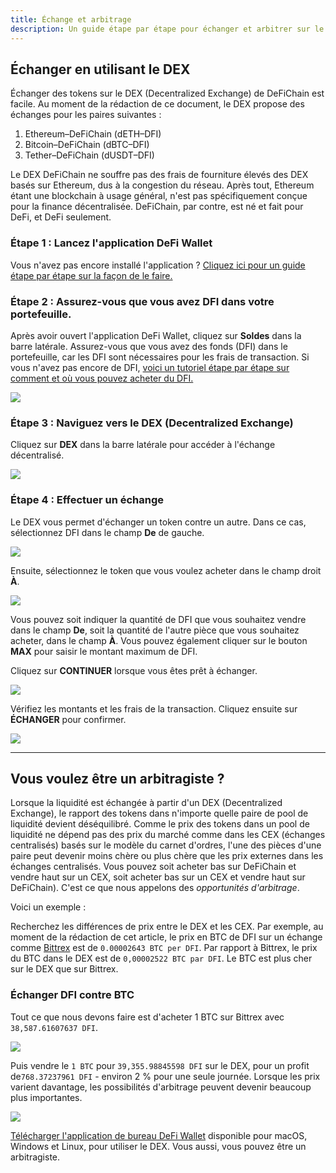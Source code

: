 ```yaml
---
title: Échange et arbitrage
description: Un guide étape par étape pour échanger et arbitrer sur le DEX
---
```


## Échanger en utilisant le DEX

Échanger des tokens sur le DEX (Decentralized Exchange) de DeFiChain est facile. Au moment de la rédaction de ce document, le DEX propose des échanges pour les paires suivantes :

1. Ethereum–DeFiChain (dETH–DFI)
2. Bitcoin–DeFiChain (dBTC–DFI)
3. Tether–DeFiChain (dUSDT–DFI)

Le DEX DeFiChain ne souffre pas des frais de fourniture élevés des DEX basés sur Ethereum, dus à la congestion du réseau. Après tout, Ethereum étant une blockchain à usage général, n'est pas spécifiquement conçue pour la finance décentralisée. DeFiChain, par contre, est né et fait pour DeFi, et DeFi seulement.

### Étape 1 : Lancez l'application DeFi Wallet

Vous n'avez pas encore installé l'application ? [Cliquez ici pour un guide étape par étape sur la façon de le faire.](https://defichain.com/learn/defi-app-how-to/?utm_source=defichain&utm_medium=dex-guide&utm_campaign=dex-launch)

### Étape 2 : Assurez-vous que vous avez DFI dans votre portefeuille.

Après avoir ouvert l'application DeFi Wallet, cliquez sur **Soldes** dans la barre latérale. Assurez-vous que vous avez des fonds (DFI) dans le portefeuille, car les DFI sont nécessaires pour les frais de transaction. Si vous n'avez pas encore de DFI, [voici un tutoriel étape par étape sur comment et où vous pouvez acheter du DFI.](https://defichain.ghost.io/where-and-how-to-buy-dfi-defichain/)

![](/img/guides/installing-defi-app/wallets-choose.png)

### Étape 3 : Naviguez vers le DEX (Decentralized Exchange)

Cliquez sur **DEX** dans la barre latérale pour accéder à l'échange décentralisé.

![](/img/guides/obtaining-tokens/go-to-dex.png)

### Étape 4 : Effectuer un échange

Le DEX vous permet d'échanger un token contre un autre. Dans ce cas, sélectionnez DFI dans le champ **De** de gauche.

![](/img/guides/obtaining-tokens/dex-from.png)

Ensuite, sélectionnez le token que vous voulez acheter dans le champ droit **À**.

![](/img/guides/obtaining-tokens/dex-to.png)

Vous pouvez soit indiquer la quantité de DFI que vous souhaitez vendre dans le champ **De**, soit la quantité de l'autre pièce que vous souhaitez acheter, dans le champ **À**. Vous pouvez également cliquer sur le bouton **MAX** pour saisir le montant maximum de DFI.

Cliquez sur **CONTINUER** lorsque vous êtes prêt à échanger.

![](/img/guides/obtaining-tokens/ready-to-swap.png)

Vérifiez les montants et les frais de la transaction. Cliquez ensuite sur **ÉCHANGER** pour confirmer.

![](/img/guides/obtaining-tokens/dex-verify.png)

---

## Vous voulez être un arbitragiste ?

Lorsque la liquidité est échangée à partir d'un DEX (Decentralized Exchange), le rapport des tokens dans n'importe quelle paire de pool de liquidité devient déséquilibré. Comme le prix des tokens dans un pool de liquidité ne dépend pas des prix du marché comme dans les CEX (échanges centralisés) basés sur le modèle du carnet d'ordres, l'une des pièces d'une paire peut devenir moins chère ou plus chère que les prix externes dans les échanges centralisés. Vous pouvez soit acheter bas sur DeFiChain et vendre haut sur un CEX, soit acheter bas sur un CEX et vendre haut sur DeFiChain). C'est ce que nous appelons des _opportunités d'arbitrage_.

Voici un exemple :

Recherchez les différences de prix entre le DEX et les CEX. Par exemple, au moment de la rédaction de cet article, le prix en BTC de DFI sur un échange comme [Bittrex](https://global.bittrex.com/Market/Index?MarketName=BTC-DFI) est de `0.00002643 BTC per DFI`. Par rapport à Bittrex, le prix du BTC dans le DEX est de `0,00002522 BTC par DFI`. Le BTC est plus cher sur le DEX que sur Bittrex.

### Échanger DFI contre BTC

Tout ce que nous devons faire est d'acheter 1 BTC sur Bittrex avec `38,587.61607637 DFI`.

![](/img/guides/arbitrage/arbitrage-cex.png)

Puis vendre le `1 BTC` pour `39,355.98845598 DFI` sur le DEX, pour un profit de`768.37237961 DFI` - environ 2 % pour une seule journée. Lorsque les prix varient davantage, les possibilités d'arbitrage peuvent devenir beaucoup plus importantes.

![](/img/guides/arbitrage/arbitrage1.png)

[Télécharger l'application de bureau DeFi Wallet](/downloads) disponible pour macOS, Windows et Linux, pour utiliser le DEX. Vous aussi, vous pouvez être un arbitragiste.
